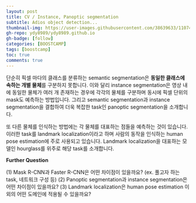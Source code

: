 ```yaml
---
layout: post
title: CV / Instance, Panoptic segmentation
subtitle: Adios object detection...
thumbnail-img: https://user-images.githubusercontent.com/38639633/110743618-aa056280-827b-11eb-944f-5841769f662f.png
gh-repo: ydy8989/ydy8989.github.io
gh-badge: [follow]
categories: [BOOSTCAMP]
tags: [boostcamp]
toc: true
comments: true
---
```




단순히 픽셀 마다의 클래스를 분류하는 semantic segmentation은 **동일한 클래스에 속하는 개별 물체**를 구분하지 못합니다. 이와 달리 instance segmentation은 영상 내에 동일한 물체가 여러 개 존재하는 경우에 각각의 물체를 구분하며 동시에 픽셀 단위의 mask도 예측하는 방법입니다. 그리고 semantic segmentation과 instance segmentation을 결합하여 더욱 복잡한 task인 panoptic segmentation을 소개합니다.

또 다른 물체를 인식하는 방법에는 각 물체를 대표하는 점들을 예측하는 것이 있습니다. 이러한 task를 landmark localization이라고 하며 사람의 동작을 인식하는 human pose estimation에 주로 사용되고 있습니다. Landmark localization을 대표하는 모델인 hourglass를 위주로 해당 task를 소개합니다.

 

**Further Question**

(1) Mask R-CNN과 Faster R-CNN은 어떤 차이점이 있을까요? (ex. 풀고자 하는 task, 네트워크 구성 등)
(2) Panoptic segmentation과 instance segmentation은 어떤 차이점이 있을까요?
(3) Landmark localization은 human pose estimation 이외의 어떤 도메인에 적용될 수 있을까요?

 
